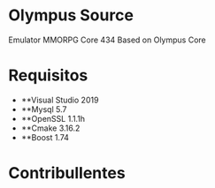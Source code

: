 # Olympus Source


Emulator MMORPG Core 434 Based on Olympus Core 

# Requisitos
- **Visual Studio 2019
- **Mysql 5.7
- **OpenSSL 1.1.1h
- **Cmake 3.16.2
- **Boost 1.74

# Contribullentes



